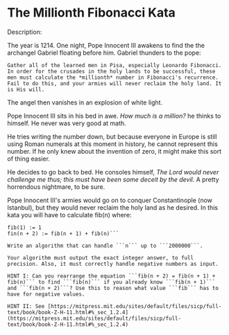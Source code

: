 # The Millionth Fibonacci Kata
Description:

The year is 1214. One night, Pope Innocent III awakens to find the the archangel Gabriel floating before him. Gabriel thunders to the pope:

    Gather all of the learned men in Pisa, especially Leonardo Fibonacci. In order for the crusades in the holy lands to be successful, these men must calculate the *millionth* number in Fibonacci's recurrence. Fail to do this, and your armies will never reclaim the holy land. It is His will.

The angel then vanishes in an explosion of white light.

Pope Innocent III sits in his bed in awe. *How much is a million?* he thinks to himself. He never was very good at math.

He tries writing the number down, but because everyone in Europe is still using Roman numerals at this moment in history, he cannot represent this number. If he only knew about the invention of zero, it might make this sort of thing easier.

He decides to go back to bed. He consoles himself, *The Lord would never challenge me thus; this must have been some deceit by the devil*. A pretty horrendous nightmare, to be sure.

Pope Innocent III's armies would go on to conquer Constantinople (now Istanbul), but they would never reclaim the holy land as he desired.
In this kata you will have to calculate fib(n) where:

```fib(0) := 0
fib(1) := 1
fin(n + 2) := fib(n + 1) + fib(n)```

Write an algorithm that can handle ```n``` up to ```2000000```.

Your algorithm must output the exact integer answer, to full precision. Also, it must correctly handle negative numbers as input.

HINT I: Can you rearrange the equation ```fib(n + 2) = fib(n + 1) + fib(n)``` to find ```fib(n)``` if you already know ```fib(n + 1)``` and ```fib(n + 2)```? Use this to reason what value ```fib``` has to have for negative values.

HINT II: See [https://mitpress.mit.edu/sites/default/files/sicp/full-text/book/book-Z-H-11.html#%_sec_1.2.4](https://mitpress.mit.edu/sites/default/files/sicp/full-text/book/book-Z-H-11.html#%_sec_1.2.4)